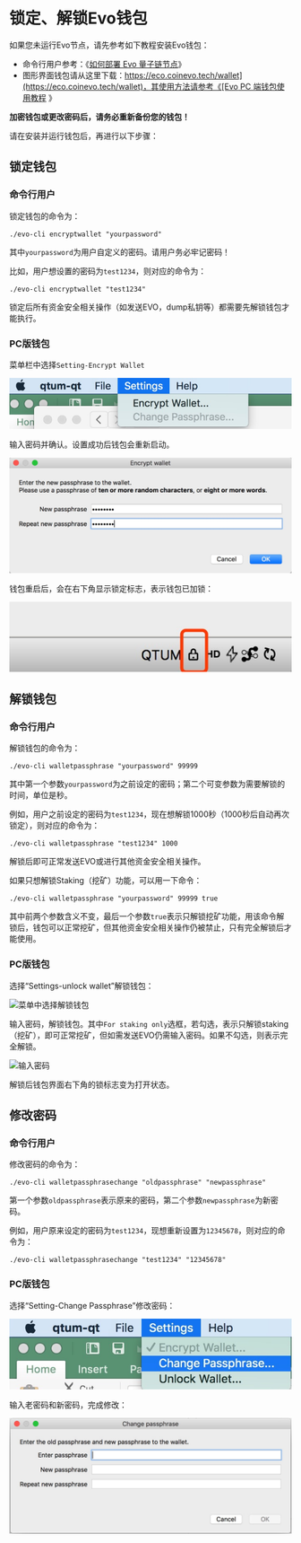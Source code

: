 # 锁定、解锁Evo钱包

如果您未运行Evo节点，请先参考如下教程安装Evo钱包：

* 命令行用户参考：《[如何部署 Evo 量子链节点](../Guidance-of-Evo-Deployment-and-RPC-Settings.md)》
* 图形界面钱包请从这里下载：[https://eco.coinevo.tech/wallet](https://eco.coinevo.tech/wallet)，其使用方法请参考《[Evo PC 端钱包使用教程](../Evo-Wallet-Tutorial/README.md)
》

**加密钱包或更改密码后，请务必重新备份您的钱包！**

请在安装并运行钱包后，再进行以下步骤：

## 锁定钱包

### 命令行用户

锁定钱包的命令为：

```
./evo-cli encryptwallet "yourpassword"
```

其中`yourpassword`为用户自定义的密码。请用户务必牢记密码！

比如，用户想设置的密码为`test1234`，则对应的命令为：

```
./evo-cli encryptwallet "test1234"
```


锁定后所有资金安全相关操作（如发送EVO，dump私钥等）都需要先解锁钱包才能执行。

### PC版钱包

菜单栏中选择`Setting-Encrypt Wallet`

![选择加密钱包](choose-encrypt.jpeg)

输入密码并确认。设置成功后钱包会重新启动。

![输入钱包密码](enter-password.jpeg)

钱包重启后，会在右下角显示锁定标志，表示钱包已加锁：

![锁定状态](wallet-locked.jpeg)

## 解锁钱包

### 命令行用户

解锁钱包的命令为：

```
./evo-cli walletpassphrase "yourpassword" 99999
```

其中第一个参数`yourpassword`为之前设定的密码；第二个可变参数为需要解锁的时间，单位是秒。

例如，用户之前设定的密码为`test1234`，现在想解锁1000秒（1000秒后自动再次锁定），则对应的命令为：

```
./evo-cli walletpassphrase "test1234" 1000
```


解锁后即可正常发送EVO或进行其他资金安全相关操作。

如果只想解锁Staking（挖矿）功能，可以用一下命令：

```
./evo-cli walletpassphrase "yourpassword" 99999 true
```

其中前两个参数含义不变，最后一个参数`true`表示只解锁挖矿功能，用该命令解锁后，钱包可以正常挖矿，但其他资金安全相关操作仍被禁止，只有完全解锁后才能使用。

### PC版钱包

选择“Settings-unlock wallet”解锁钱包：

![菜单中选择解锁钱包](https://s.coinevo.tech/uploads/c0fbf6583794c8ecb91532dbeec4f9c7.jpeg)

输入密码，解锁钱包。其中`For staking only`选框，若勾选，表示只解锁staking（挖矿），即可正常挖矿，但如需发送EVO仍需输入密码。如果不勾选，则表示完全解锁。

![输入密码](https://s.coinevo.tech/uploads/65996de583f1e099360cbbbbdbba48d8.jpeg)

解锁后钱包界面右下角的锁标志变为打开状态。

## 修改密码

### 命令行用户

修改密码的命令为：

```
./evo-cli walletpassphrasechange "oldpassphrase" "newpassphrase"
```

第一个参数`oldpassphrase`表示原来的密码，第二个参数`newpassphrase`为新密码。

例如，用户原来设定的密码为`test1234`，现想重新设置为`12345678`，则对应的命令为：

```
./evo-cli walletpassphrasechange "test1234" "12345678"
```

### PC版钱包

选择“Setting-Change Passphrase”修改密码：

![选择修改密码](click-changepass.jpeg)

输入老密码和新密码，完成修改：

![修改密码](enter-new-password.jpeg)
